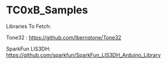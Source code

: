 # TC0xB_Samples

Libraries To Fetch: 


Tone32 : https://github.com/lbernstone/Tone32 


SparkFun LIS3DH: https://github.com/sparkfun/SparkFun_LIS3DH_Arduino_Library
